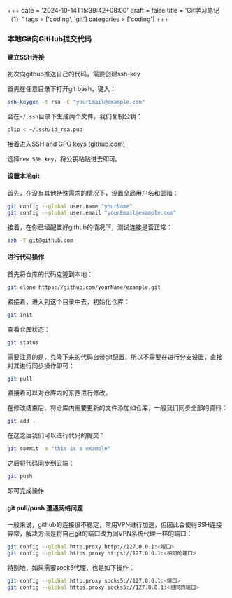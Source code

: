+++
date = '2024-10-14T15:39:42+08:00'
draft = false
title = 'Git学习笔记（1）'
tags = ['coding', 'git']
categories = ['coding']
+++

### 本地Git向GitHub提交代码

#### 建立SSH连接

初次向github推送自己的代码，需要创建ssh-key

首先在任意目录下打开git bash，键入：

```bash
ssh-keygen -t rsa -C "yourEmail@example.com"
```

会在`~/.ssh`目录下生成两个文件，我们复制公钥：

```bash
clip < ~/.ssh/id_rsa.pub
```

接着进入[SSH and GPG keys (github.com)](https://github.com/settings/keys)

选择`new SSH key`，将公钥粘贴进去即可。

#### 设置本地git

首先，在没有其他特殊需求的情况下，设置全局用户名和邮箱：

```bash
git config --global user.name "yourName"
git config --global user.email "yourEmail@example.com"
```

接着，在你已经配置好github的情况下，测试连接是否正常：

```bash
ssh -T git@github.com
```

#### 进行代码操作

首先将仓库的代码克隆到本地：

```bash
git clone https://github.com/yourName/example.git
```

紧接着，进入到这个目录中去，初始化仓库：

```bash
git init
```

查看仓库状态：

```bash
git status
```

需要注意的是，克隆下来的代码自带git配置，所以不需要在进行分支设置，直接对其进行同步操作即可：

```bash
git pull
```

紧接着可以对仓库内的东西进行修改。



在修改结束后，将仓库内需要更新的文件添加如仓库，一般我们同步全部的资料：

```bash
git add .
```

在这之后我们可以进行代码的提交：

```bash
git commit -m "this is a example"
```

之后将代码同步到云端：

```bash
git push
```

即可完成操作

#### git pull/push 遭遇网络问题

一般来说，github的连接很不稳定，常用VPN进行加速，但因此会使得SSH连接异常，解决方法是将自己git的端口改为同VPN系统代理一样的端口：

```bash
git config --global http.proxy http://127.0.0.1:<端口>
git config --global https.proxy https://127.0.0.1:<相同的端口>
```

特别地，如果需要sock5代理，也是如下操作：

```bash
git config --global http.proxy socks5://127.0.0.1:<端口>
git config --global https.proxy socks5://127.0.0.1:<相同的端口>
```


